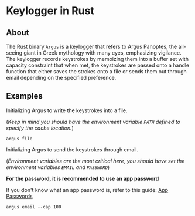 # Keylogger in Rust

## About
The Rust binary `Argus` is a keylogger that refers to Argus Panoptes, the all-seeing giant in Greek mythology with many eyes, emphasizing vigilance. The keylogger records keystrokes by memoizing them into a buffer set with capacity constraint that when met, the keystrokes are passed onto a handle function that either saves the strokes onto a file or sends them out through email depending on the specified preference.

## Examples
Initializing Argus to write the keystrokes into a file.

(*Keep in mind you should have the environment variable `PATH` defined to specify the cache location.*)
```console
argus file
```

Initializing Argus to send the keystrokes through email.

(*Environment variables are the most critical here, you should have set the environment variables `EMAIL` and `PASSWORD`*)

**For the password, it is recommended to use an app password**

If you don't know what an app password is, refer to this guide: [App Passwords](https://docs.saleshandy.com/en/articles/8064495-app-password-what-why-and-how-to-set-it-up)
```console
argus email --cap 100
```
